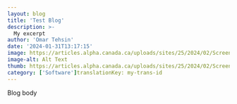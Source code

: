 ```yaml
---
layout: blog
title: 'Test Blog'
description: >-
  My excerpt
author: 'Omar Tehsin'
date: '2024-01-31T13:17:15'
image: https://articles.alpha.canada.ca/uploads/sites/25/2024/02/Screen-Shot-2023-01-12-at-5.27.23-PM-1.png
image-alt: Alt Text
thumb: https://articles.alpha.canada.ca/uploads/sites/25/2024/02/Screen-Shot-2023-01-12-at-5.27.23-PM-1.png
category: ['Software']translationKey: my-trans-id
---
```


<p>Blog body</p>


